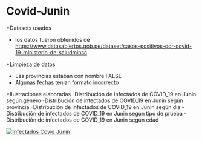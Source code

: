 # Covid-Junin

*Datasets usados
  - los datos fueron obtenidos de https://www.datosabiertos.gob.pe/dataset/casos-positivos-por-covid-19-ministerio-de-saludminsa.
  
 *Limpieza de datos
  - Las provincias estaban con nombre FALSE
  - Algunas fechas tenian formato incorrecto
  
 *Ilustraciones elaboradas
  -Distribución de infectados de COVID_19 en Junin según género
  -Distribución de infectados de COVID_19 en Junin según provincia
  -Distribución de infectados de COVID_19 en Junin según día
  -Distribución de infectados de COVID_19 en Junin según tipo de prueba
  -Distribución de infectados de COVID_19 en Junin según edad


[![Infectados Covid Junin](https://i.imgur.com/vKb2F1B.png)](https://youtu.be/vt5fpE0bzSY)
